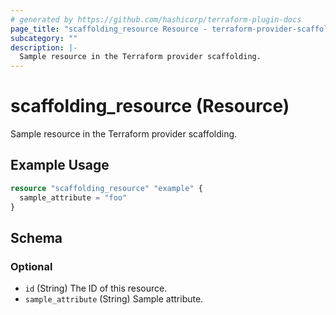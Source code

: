 ```yaml
---
# generated by https://github.com/hashicorp/terraform-plugin-docs
page_title: "scaffolding_resource Resource - terraform-provider-scaffolding"
subcategory: ""
description: |-
  Sample resource in the Terraform provider scaffolding.
---
```


# scaffolding_resource (Resource)

Sample resource in the Terraform provider scaffolding.

## Example Usage

```terraform
resource "scaffolding_resource" "example" {
  sample_attribute = "foo"
}
```

<!-- schema generated by tfplugindocs -->
## Schema

### Optional

- `id` (String) The ID of this resource.
- `sample_attribute` (String) Sample attribute.


